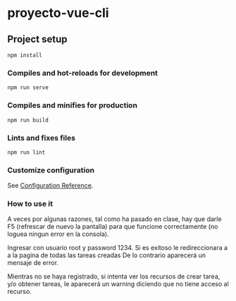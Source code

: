 # proyecto-vue-cli

## Project setup
```
npm install
```

### Compiles and hot-reloads for development
```
npm run serve
```

### Compiles and minifies for production
```
npm run build
```

### Lints and fixes files
```
npm run lint
```

### Customize configuration
See [Configuration Reference](https://cli.vuejs.org/config/).

### How to use it

A veces por algunas razones, tal como ha pasado en clase, hay que darle F5 (refrescar de nuevo la pantalla) para que funcione correctamente (no loguea ningun error en la consola).

Ingresar con usuario root y password 1234. Si es exitoso le redireccionara a a la pagina de todas las tareas creadas
De lo contrario aparecerá un mensaje de error.

Mientras no se haya registrado, si intenta ver los recursos de crear tarea, y/o obtener tareas, le aparecerá un warning diciendo
que no tiene acceso al recurso.

